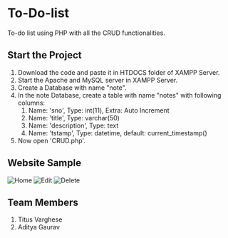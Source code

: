 # To-Do-list
To-do list using PHP with all the CRUD functionalities.

## Start the Project
  1. Download the code and paste it in HTDOCS folder of XAMPP Server.
  2. Start the Apache and MySQL server in XAMPP Server.
  3. Create a Database with name "note".
  4. In the note Database, create a table with name "notes" with following columns:
      1. Name: 'sno', Type: int(11), Extra: Auto Increment
      2. Name: 'title', Type: varchar(50)
      3. Name: 'description', Type: text
      4. Name: 'tstamp', Type: datetime, default: current_timestamp()
  5. Now open 'CRUD.php'.
 
## Website Sample
![Home](https://user-images.githubusercontent.com/65227852/135764687-09aae50e-1a99-4054-844c-a3f0c1761b40.PNG)
![Edit](https://user-images.githubusercontent.com/65227852/135764694-3f231c60-35bf-4c69-92a3-7bd498b7e41e.PNG)
![Delete](https://user-images.githubusercontent.com/65227852/135764699-167c35a7-741a-455c-b496-9ecbcbb411ef.PNG)

## Team Members
  1. Titus Varghese
  2. Aditya Gaurav
